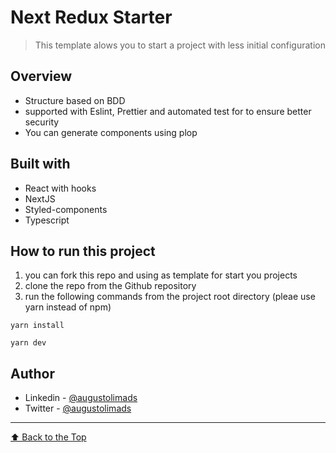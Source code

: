 # Next Redux Starter

> This template alows you to start a project with less initial configuration

## Overview
- Structure based on BDD
- supported with Eslint, Prettier and automated test for to ensure better security
- You can generate components using plop

## Built with
- React with hooks
- NextJS
- Styled-components
- Typescript

## How to run this project
1. you can fork this repo and using as template for start you projects
2. clone the repo from the Github repository
3. run the following commands from the project root directory (pleae use yarn instead of npm)
  
  `yarn install`
  
  `yarn dev`
    
  ## Author

- Linkedin - [@augustolimads](https://www.linkedin.com/in/augustolimads/)
- Twitter - [@augustolimads](https://twitter.com/augustolimads)

---

[⬆ Back to the Top](#Project-Name)<br>
